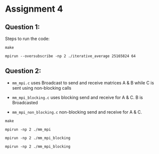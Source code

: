# Assignment 4

## Question 1:

Steps to run the code:

`
make
`

 `
 mpirun --oversubscribe -np 2 ./iterative_average 25165824 64
 `

 ## Question 2:

* `mm_mpi.c` uses Broadcast to send and receive matrices A & B while C is sent using non-blocking calls

* `mm_mpi_blocking.c` uses blocking send and receive for A & C. B is Broadcasted

* `mm_mpi_non_blocking.c` non-blocking send and receive for A & C.

`make`

`mpirun -np 2 ./mm_mpi`

`mpirun -np 2 ./mm_mpi_blocking`

`mpirun -np 2 ./mm_mpi_blocking`

